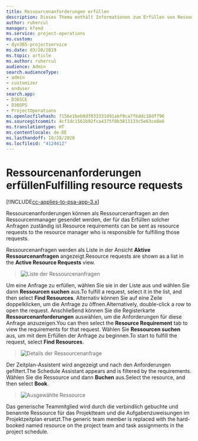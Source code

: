 ```yaml
---
title: Ressourcenanforderungen erfüllen
description: Dieses Thema enthält Informationen zum Erfüllen von Ressourcenanforderungen.
author: ruhercul
manager: kfend
ms.service: project-operations
ms.custom:
- dyn365-projectservice
ms.date: 03/28/2019
ms.topic: article
ms.author: ruhercul
audience: Admin
search.audienceType:
- admin
- customizer
- enduser
search.app:
- D365CE
- D365PS
- ProjectOperations
ms.openlocfilehash: 7156e1beb0df033331d91abf9ca7f6ddc18df796
ms.sourcegitcommit: 4cf1dc1561b92fca4175f0b3813133c5e63ce8e6
ms.translationtype: HT
ms.contentlocale: de-DE
ms.lasthandoff: 10/28/2020
ms.locfileid: "4124412"
---
```

# <a name="fulfilling-resource-requests"></a><span data-ttu-id="7709b-103">Ressourcenanforderungen erfüllen</span><span class="sxs-lookup"><span data-stu-id="7709b-103">Fulfilling resource requests</span></span>

[!INCLUDE[cc-applies-to-psa-app-3.x](../includes/cc-applies-to-psa-app-3x.md)]

<span data-ttu-id="7709b-104">Ressourcenanforderungen können als Ressourcenanfragen an den Ressourcenmanager gesendet werden, der für das Erfüllen solcher Anfragen zuständig ist.</span><span class="sxs-lookup"><span data-stu-id="7709b-104">Resource requirements can be sent as resource requests to the resource manager who is responsible for fulfilling those requests.</span></span>

<span data-ttu-id="7709b-105">Ressourcenanfragen werden als Liste in der Ansicht **Aktive Ressourcenanfragen** angezeigt.</span><span class="sxs-lookup"><span data-stu-id="7709b-105">Resource requests are shown as a list in the **Active Resource Requests** view.</span></span>

> ![Liste der Ressourcenanfragen](media/Resource-Management-image59.png)

<span data-ttu-id="7709b-107">Um eine Anfrage zu erfüllen, wählen Sie sie in der Liste aus und wählen Sie dann **Ressourcen suchen** aus.</span><span class="sxs-lookup"><span data-stu-id="7709b-107">To fulfill a request, select it in the list, and then select **Find Resources**.</span></span> <span data-ttu-id="7709b-108">Alternativ können Sie auf eine Zeile doppelklicken, um die Anfrage zu öffnen.</span><span class="sxs-lookup"><span data-stu-id="7709b-108">Alternatively, double-click a row to open the request.</span></span> <span data-ttu-id="7709b-109">Anschließend können Sie die Registerkarte **Ressourcenanforderungen** auswählen, um die Anforderungen für diese Anfrage anzuzeigen.</span><span class="sxs-lookup"><span data-stu-id="7709b-109">You can then select the **Resource Requirement** tab to view the requirements for that request.</span></span> <span data-ttu-id="7709b-110">Wählen Sie **Ressourcen suchen** aus, um mit dem Erfüllen der Anfrage zu beginnen.</span><span class="sxs-lookup"><span data-stu-id="7709b-110">To start to fulfill the request, select **Find Resources**.</span></span>

> ![Details der Ressourcenanfrage](media/Resource-Management-image60.png)

<span data-ttu-id="7709b-112">Der Zeitplan-Assistent wird angezeigt und nach den Anforderungen gefiltert.</span><span class="sxs-lookup"><span data-stu-id="7709b-112">The Schedule Assistant appears and is filtered by the requirements.</span></span> <span data-ttu-id="7709b-113">Wählen Sie die Ressource und dann **Buchen** aus.</span><span class="sxs-lookup"><span data-stu-id="7709b-113">Select the resource, and then select **Book**.</span></span>

> ![Ausgewählte Ressource](media/Resource-Management-image61.png)

<span data-ttu-id="7709b-115">Das generische Teammitglied wird durch die verbindlich gebuchte und benannte Ressource für das Projektteam und die Aufgabenzuweisungen im Projektzeitplan ersetzt.</span><span class="sxs-lookup"><span data-stu-id="7709b-115">The generic team member is replaced with the hard-booked named resource on the project team and task assignments in the project schedule.</span></span>
